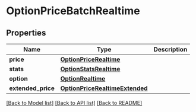 # OptionPriceBatchRealtime

[//]: # (CLASS:IntrinioSDK::OptionPriceBatchRealtime)

[//]: # (KIND:object)

## Properties

[//]: # (START_DEFINITION)

Name | Type | Description
------------ | ------------- | -------------
**price** | [**OptionPriceRealtime**](OptionPriceRealtime.md) |  &nbsp;
**stats** | [**OptionStatsRealtime**](OptionStatsRealtime.md) |  &nbsp;
**option** | [**OptionRealtime**](OptionRealtime.md) |  &nbsp;
**extended_price** | [**OptionPriceRealtimeExtended**](OptionPriceRealtimeExtended.md) |  &nbsp;

[//]: # (END_DEFINITION)


[//]: # (CONTAINED_CLASS:IntrinioSDK::OptionPriceRealtime)


[//]: # (CONTAINED_CLASS:IntrinioSDK::OptionStatsRealtime)


[//]: # (CONTAINED_CLASS:IntrinioSDK::OptionRealtime)


[//]: # (CONTAINED_CLASS:IntrinioSDK::OptionPriceRealtimeExtended)


[[Back to Model list]](../README.md#documentation-for-models) [[Back to API list]](../README.md#documentation-for-api-endpoints) [[Back to README]](../README.md)


